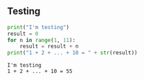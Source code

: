 ## Testing


```python
print("I'm testing")
result = 0
for n in range(1, 11):
    result = result + n
print("1 + 2 + ... + 10 = " + str(result))
```

    I'm testing
    1 + 2 + ... + 10 = 55
    
